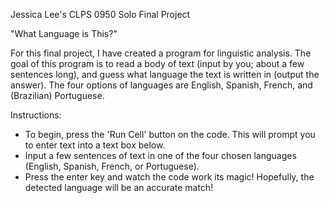 Jessica Lee's CLPS 0950 Solo Final Project

"What Language is This?"

For this final project, I have created a program for linguistic analysis. The goal of this program is to read a body of text (input by you; about a few sentences long), and guess what language the text is written in (output the answer). The four options of languages are English, Spanish, French, and (Brazilian) Portuguese.

Instructions:
- To begin, press the 'Run Cell' button on the code. This will prompt you to enter text into a text box below.
- Input a few sentences of text in one of the four chosen languages (English, Spanish, French, or Portuguese).
- Press the enter key and watch the code work its magic! Hopefully, the detected language will be an accurate match!
